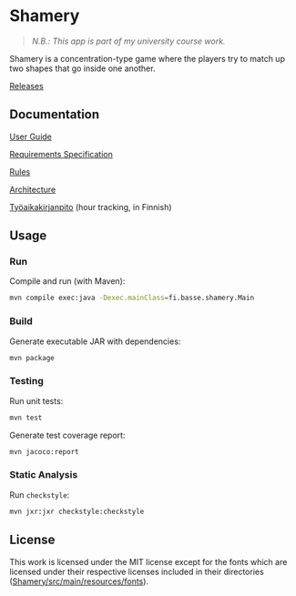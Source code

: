 # Shamery

> *N.B.: This app is part of my university course work.*

Shamery is a concentration-type game where the players try to match up two shapes that go inside one another.

[Releases](https://github.com/joonashak/ot-harjoitustyo/releases)

## Documentation

[User Guide](docs/user_guide.md)

[Requirements Specification](docs/requirements.md)

[Rules](docs/rules.md)

[Architecture](docs/architecture.md)

[Työaikakirjanpito](docs/tuntikirjanpito.md) (hour tracking, in Finnish)

## Usage

### Run

Compile and run (with Maven):

```bash
mvn compile exec:java -Dexec.mainClass=fi.basse.shamery.Main
```

### Build

Generate executable JAR with dependencies:

```bash
mvn package
```

### Testing

Run unit tests:

```bash
mvn test
```

Generate test coverage report:

```bash
mvn jacoco:report
```

### Static Analysis

Run `checkstyle`:

```bash
mvn jxr:jxr checkstyle:checkstyle
```

## License

This work is licensed under the MIT license except for the fonts which are licensed under their respective licenses included in their directories ([Shamery/src/main/resources/fonts](Shamery/src/main/resources/fonts)).

